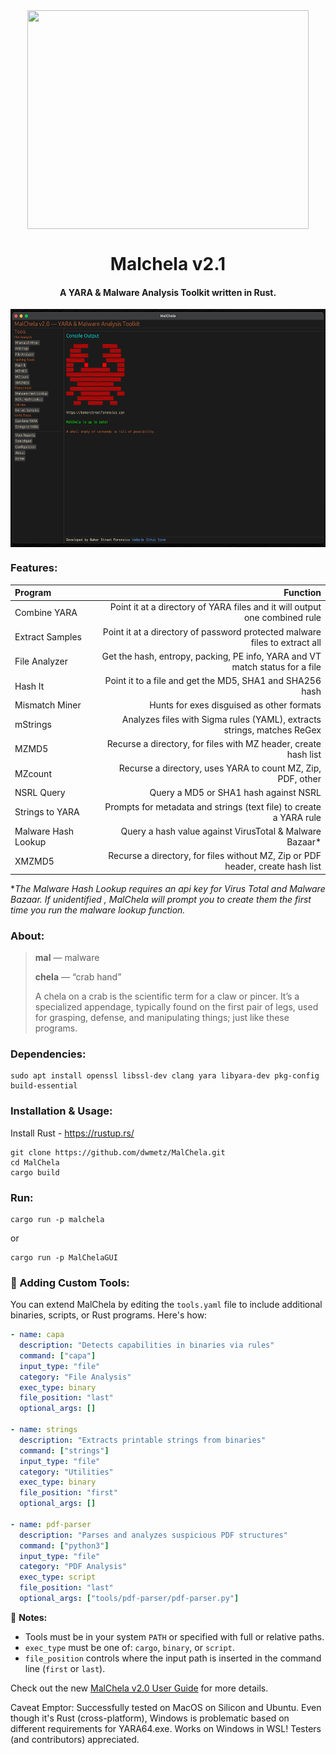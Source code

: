 <div align="center">
 <img style="padding:0;vertical-align:bottom;" height="350" width="450" src="/images/malchela.png"/>
 <p>
 <h1>
  Malchela v2.1
 </h1>
  <h4>
      A YARA & Malware Analysis Toolkit written in Rust.
   </h4>
<p>
<p>
 </div>
<div align="center">
  <img style="padding:0;vertical-align:bottom;" height="381" width="554" src="/images/malchela_featured.png"/>
  <div align="left">
  <h3>
   Features:
  </h3>

| Program  | Function |
| :-------------------  | ----------: |
| Combine YARA	| Point it at a directory of YARA files and it will output one combined rule|
| Extract Samples | Point it at a directory of password protected malware files to extract all|
| File Analyzer | Get the hash, entropy, packing, PE info, YARA and VT match status for a file |
| Hash It | Point it to a file and get the MD5, SHA1 and SHA256 hash|
| Mismatch Miner | Hunts for exes disguised as other formats|
| mStrings | Analyzes files with Sigma rules (YAML), extracts strings, matches ReGex |
| MZMD5 | Recurse a directory, for files with MZ header, create hash list|
| MZcount | Recurse a directory, uses YARA to count MZ, Zip, PDF, other| 
| NSRL Query | Query a MD5 or SHA1 hash against NSRL|
| Strings to YARA | Prompts for metadata and strings (text file) to create a YARA rule|
| Malware Hash Lookup | Query a hash value against VirusTotal & Malware Bazaar*|
| XMZMD5 | Recurse a directory, for files without MZ, Zip or PDF header, create hash list|

**The Malware Hash Lookup requires an api key for Virus Total and Malware Bazaar.  If unidentified , MalChela will prompt you to create them the first time you run the malware lookup function.*


<h3>
   About:
   </h3>

> **mal** — malware</p>
> **chela** — “crab hand”</p>
> A chela on a crab is the scientific term for a claw or pincer. It’s a specialized appendage, typically found on the first pair of legs, used for grasping, defense, and manipulating things;  just like these programs.

<h3>
Dependencies:
</h3>

```
sudo apt install openssl libssl-dev clang yara libyara-dev pkg-config build-essential
```

<h3>
Installation & Usage:
</h3>

Install Rust - https://rustup.rs/</p>

```
git clone https://github.com/dwmetz/MalChela.git
cd MalChela
cargo build
```

<h3>
Run:
</h3>

```
cargo run -p malchela

```
or 

```
cargo run -p MalChelaGUI

```
<h3>🔧 Adding Custom Tools:</h3>

You can extend MalChela by editing the `tools.yaml` file to include additional binaries, scripts, or Rust programs. Here's how:

```yaml
- name: capa
  description: "Detects capabilities in binaries via rules"
  command: ["capa"]
  input_type: "file"
  category: "File Analysis"
  exec_type: binary
  file_position: "last"
  optional_args: []

- name: strings
  description: "Extracts printable strings from binaries"
  command: ["strings"]
  input_type: "file"
  category: "Utilities"
  exec_type: binary
  file_position: "first"
  optional_args: []

- name: pdf-parser
  description: "Parses and analyzes suspicious PDF structures"
  command: ["python3"]
  input_type: "file"
  category: "PDF Analysis"
  exec_type: script
  file_position: "last"
  optional_args: ["tools/pdf-parser/pdf-parser.py"]
```

📝 **Notes:**
- Tools must be in your system `PATH` or specified with full or relative paths.
- `exec_type` must be one of: `cargo`, `binary`, or `script`.
- `file_position` controls where the input path is inserted in the command line (`first` or `last`).

Check out the new [MalChela v2.0 User Guide](https://github.com/dwmetz/MalChela/blob/main/docs/MalChela_User_Guide_v2.md) for more details.


Caveat Emptor:
Successfully tested on MacOS on Silicon and Ubuntu. Even though it's Rust (cross-platform), Windows is problematic based on different requirements for YARA64.exe. Works on Windows in WSL! Testers (and contributors) appreciated.
